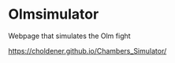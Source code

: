 # Olmsimulator

Webpage that simulates the Olm fight  

https://choldener.github.io/Chambers_Simulator/
